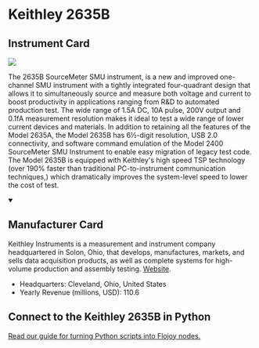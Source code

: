 
# Keithley 2635B

## Instrument Card

<img src="https://v5.airtableusercontent.com/v1/19/19/1691539200000/GRgyEqc4q5puWM2vVcQ22A/2zmI7I9qDxp5jjjS6sVGRqolyvh--ze9g7eSjd8gDtyXbbv19VvuvrchoJf844KG5KrrbVkyl0PgPOrog9drEl-XeBif1BGgirpL4ufM9GY/oMhf2tu9N0XFNi_hy4fGMGfUARZBVqCQ6HqHp0W0ZDk"/>
<p>The 2635B SourceMeter SMU instrument, is a new and improved one-channel SMU instrument with a tightly integrated four-quadrant design that allows it to simultaneously source and measure both voltage and current to boost productivity in applications ranging from R&D to automated production test. The wide range of 1.5A DC, 10A pulse, 200V output and 0.1fA measurement resolution makes it ideal to test a wide range of lower current devices and materials. In addition to retaining all the features of the Model 2635A, the Model 2635B has 6½-digit resolution, USB 2.0 connectivity, and software command emulation of the Model 2400 SourceMeter SMU Instrument to enable easy migration of legacy test code. The Model 2635B is equipped with Keithley's high speed TSP technology (over 190% faster than traditional PC-to-instrument communication techniques,) which dramatically improves the system-level speed to lower the cost of test.</p>

<details open>
<summary><h2>Manufacturer Card</h2></summary>

Keithley Instruments is a measurement and instrument company headquartered in Solon, Ohio, that develops, manufactures, markets, and sells data acquisition products, as well as complete systems for high-volume production and assembly testing. <a href="https://www.tek.com/en">Website</a>.

<ul>
  <li>Headquarters: Cleveland, Ohio, United States</li>
  <li>Yearly Revenue (millions, USD): 110.6</li>
</ul>
</details>

## Connect to the Keithley 2635B in Python

[Read our guide for turning Python scripts into Flojoy nodes.](https://docs.flojoy.ai/custom-nodes/creating-custom-node/)


